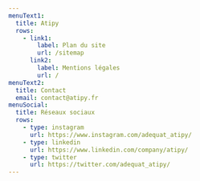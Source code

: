 ```yaml
---
menuText1:
  title: Atipy
  rows:
    - link1:
        label: Plan du site
        url: /sitemap
      link2:
        label: Mentions légales
        url: /
menuText2:
  title: Contact
  email: contact@atipy.fr
menuSocial:
  title: Réseaux sociaux
  rows:
    - type: instagram
      url: https://www.instagram.com/adequat_atipy/
    - type: linkedin
      url: https://www.linkedin.com/company/atipy/
    - type: twitter
      url: https://twitter.com/adequat_atipy/
---
```

